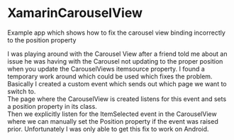 # XamarinCarouselView
Example app which shows how to fix the carousel view binding incorrectly to the position property  

I was playing around with the Carousel View after a friend told me about an issue he was having with the Carousel not updating 
to the proper position when you update the CarouselViews itemsource property.  I found a temporary work around which could be used
which fixes the problem.  Basically I created a custom event which sends out which page we want to switch to.  
The page where the CarouselView is created listens for this event and sets a position property in its class.  
Then we explicitly listen for the ItemSelected event in the CarouselView where we can manually set the Position property if the event 
was raised prior.  Unfortunately I was only able to get this fix to work on Android.
